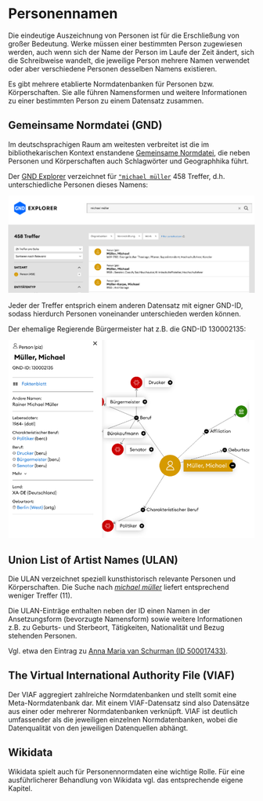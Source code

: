 # Personennamen

Die eindeutige Auszeichnung von Personen ist für die Erschließung von großer Bedeutung.
Werke müssen einer bestimmten Person zugewiesen werden, auch wenn sich der Name der Person im Laufe der Zeit ändert, sich die Schreibweise wandelt, die jeweilige Person mehrere Namen verwendet oder aber verschiedene Personen desselben Namens existieren.

Es gibt mehrere etablierte Normdatenbanken für Personen bzw. Körperschaften.
Sie alle führen Namensformen und weitere Informationen zu einer bestimmten Person zu einem Datensatz zusammen.

## Gemeinsame Normdatei (GND)

Im deutschsprachigen Raum am weitesten verbreitet ist die im bibliothekarischen Kontext enstandene [Gemeinsame Normdatei](), die neben Personen und Körperschaften auch Schlagwörter und Geographhika führt.

Der [GND Explorer](https://explore.gnd.network) verzeichnet für [`"michael müller`](https://explore.gnd.network/search?term=michael%20m%C3%BCller&f.satzart.ex=Organisation&f.satzart.ex=Veranstaltung&f.satzart.ex=Werk&rows=25) 458 Treffer, d.h. unterschiedliche Personen dieses Namens:

![](images/gnd_explorer_michael_mueller.png)

Jeder der Treffer entsprich einem anderen Datensatz mit eigner GND-ID, sodass hierdurch Personen voneinander unterschieden werden können.

Der ehemalige Regierende Bürgermeister hat z.B. die GND-ID 130002135:

[![](images/gnd_explorer_michael_mueller_buergermeister.png)](https://explore.gnd.network/gnd/130002135/relations?term=michael%20m%C3%BCller%20b%C3%BCrgermeister&rows=25&pos=1)

## Union List of Artist Names (ULAN)

Die ULAN verzeichnet speziell kunsthistorisch relevante Personen und Körperschaften.
Die Suche nach [*michael müller*](https://www.getty.edu/vow/ULANServlet?english=Y&find=michael+m%C3%BCller&role=&page=1&nation=) liefert entsprechend weniger Treffer (11).

Die ULAN-Einträge enthalten neben der ID einen Namen in der Ansetzungsform (bevorzugte Namensform) sowie weitere Informationen z.B. zu Geburts- und Sterbeort, Tätigkeiten, Nationalität und Bezug stehenden Personen. 

Vgl. etwa den Eintrag zu [Anna Maria van Schurman (ID 500017433)](http://vocab.getty.edu/page/ulan/500017433).

## The Virtual International Authority File (VIAF)

Der VIAF aggregiert zahlreiche Normdatenbanken und stellt somit eine Meta-Normdatenbank dar.
Mit einem VIAF-Datensatz sind also Datensätze aus einer oder mehrerer Normdatenbanken verknüpft.
VIAF ist deutlich umfassender als die jeweiligen einzelnen Normdatenbanken, wobei die Datenqualität von den jeweiligen Datenquellen abhängt.

## Wikidata

Wikidata spielt auch für Personennormdaten eine wichtige Rolle.
Für eine ausführlicherer Behandlung von Wikidata vgl. das entsprechende eigene Kapitel.